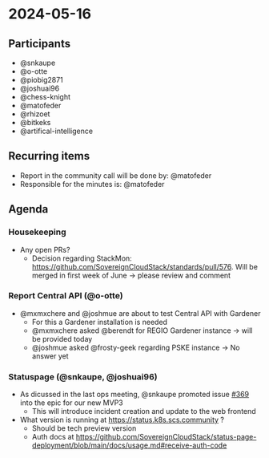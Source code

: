# 2024-05-16

## Participants

- @snkaupe
- @o-otte
- @piobig2871
- @joshuai96
- @chess-knight
- @matofeder
- @rhizoet
- @bitkeks
- @artifical-intelligence

## Recurring items

- Report in the community call will be done by: @matofeder
- Responsible for the minutes is: @matofeder

## Agenda

### Housekeeping

- Any open PRs?
    - Decision regarding StackMon: https://github.com/SovereignCloudStack/standards/pull/576. Will be merged in first week of June -> please review and comment

### Report Central API (@o-otte)

- @mxmxchere and @joshmue are about to test Central API with Gardener
    - For this a Gardener installation is needed
    - @mxmxchere asked @berendt for REGIO Gardener instance -> will be provided today
    - @joshmue asked @frosty-geek regarding PSKE instance -> No answer yet

### Statuspage (@snkaupe, @joshuai96)

- As dicussed in the last ops meeting, @snkaupe promoted issue [#369](https://github.com/SovereignCloudStack/issues/issues/369) into the epic for our new MVP3
    - This will introduce incident creation and update to the web frontend
- What version is running at https://status.k8s.scs.community ?
    - Should be tech preview version
    - Auth docs at https://github.com/SovereignCloudStack/status-page-deployment/blob/main/docs/usage.md#receive-auth-code

